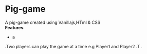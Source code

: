 # Pig-game
A pig-game created using Vanillajs,HTml &amp; CSS <br>
<b>Features</b>
<ul>
  <li> a </li>
  </ul>
.Two players can play the game at a time e.g Player1 and Player2
.T
.
